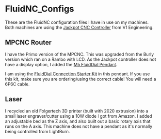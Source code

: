 # FluidNC_Configs

These are the FluidNC configuration files I have in use on my machines.  Both machines are using the [Jackpot CNC Controller](https://www.v1e.com/products/jackpot-cnc-controller) from V1 Engineering.

## MPCNC Router

I have the Primo version of the MPCNC.  This was upgraded from the Burly version which ran on a Rambo with LCD.  As the Jackpot controller does not have a display option, I added the [M5 FluidDial Pendant](http://wiki.fluidnc.com/en/hardware/official/M5Dial_Pendant).  

I am using the [FluidDial Connection Starter Kit](https://www.tindie.com/products/33366583/fluiddial-connection-starter-kit/) in this pendant. If you use this kit, make sure you are ordering/using the correct cable! You will need a 6P6C cable.

## Laser

I recycled an old Folgertech 3D printer (built with 2020 extrusion) into a small laser engraver/cutter using a 10W diode I got from Amazon.  I added an adjustable bed as the Z axis, and also built out a basic rotary axis that runs on the A axis.  This machine does not have a pendant as it's normally being controlled from LightBurn.

